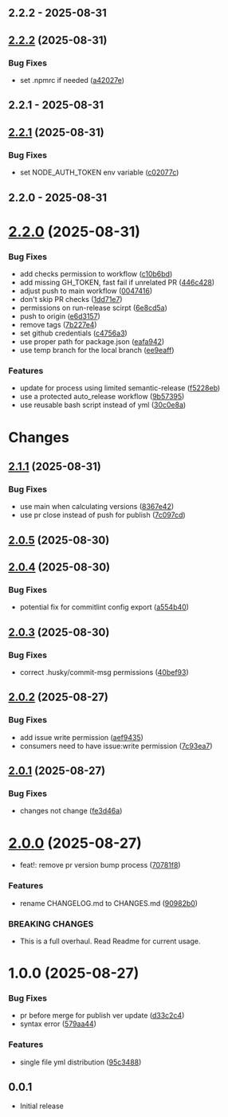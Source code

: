 ## 2.2.2 - 2025-08-31

## [2.2.2](https://github.com/YasharF/semantic-auto-release/compare/v2.2.1...v2.2.2) (2025-08-31)


### Bug Fixes

* set .npmrc if needed ([a42027e](https://github.com/YasharF/semantic-auto-release/commit/a42027ee4e93486fa7ca3f2a3782747796423a13))

## 2.2.1 - 2025-08-31

## [2.2.1](https://github.com/YasharF/semantic-auto-release/compare/v2.2.0...v2.2.1) (2025-08-31)


### Bug Fixes

* set NODE_AUTH_TOKEN env variable ([c02077c](https://github.com/YasharF/semantic-auto-release/commit/c02077c6d1d10a256ab6004ef14033999fbcbd5e))

## 2.2.0 - 2025-08-31

# [2.2.0](https://github.com/YasharF/semantic-auto-release/compare/v2.1.1...v2.2.0) (2025-08-31)


### Bug Fixes

* add checks permission to workflow ([c10b6bd](https://github.com/YasharF/semantic-auto-release/commit/c10b6bd77e5878004967fff247ca194d000f58b0))
* add missing GH_TOKEN, fast fail if unrelated PR ([446c428](https://github.com/YasharF/semantic-auto-release/commit/446c428f4cb22a923c802c67b9f45f10f8e7f3ed))
* adjust push to main workflow ([0047416](https://github.com/YasharF/semantic-auto-release/commit/0047416ae0506644ae9389f10f32492c1d91e347))
* don't skip PR checks ([1dd71e7](https://github.com/YasharF/semantic-auto-release/commit/1dd71e72cff33fd879330aa3c6895a9db4cb6b8b))
* permissions on run-release scirpt ([6e8cd5a](https://github.com/YasharF/semantic-auto-release/commit/6e8cd5adc0512ef4ba9c257f6292a2d459fa786c))
* push to origin ([e6d3157](https://github.com/YasharF/semantic-auto-release/commit/e6d3157795eb5bf9d681511965a6de4abda981c4))
* remove tags ([7b227e4](https://github.com/YasharF/semantic-auto-release/commit/7b227e481c750ae382f46795bd5f070c5140a7eb))
* set github credentials ([c4756a3](https://github.com/YasharF/semantic-auto-release/commit/c4756a3b540116e19ba88cbea3a4c4d76d4d9c33))
* use proper path for package.json ([eafa942](https://github.com/YasharF/semantic-auto-release/commit/eafa9422770ca57e9beb1a4a92a59f888223bd8c))
* use temp branch for the local branch ([ee9eaff](https://github.com/YasharF/semantic-auto-release/commit/ee9eaff5ac30c08e5958aea29f3c7c7fc22e9d83))


### Features

* update for process using limited semantic-release ([f5228eb](https://github.com/YasharF/semantic-auto-release/commit/f5228ebaafb9585625b36469eeb341fb80438211))
* use a protected auto_release workflow ([9b57395](https://github.com/YasharF/semantic-auto-release/commit/9b57395a9d864bbed2b6b896c610c89b1161ed9b))
* use reusable bash script instead of yml ([30c0e8a](https://github.com/YasharF/semantic-auto-release/commit/30c0e8af951e93d23923a26dc3fb0388da681d15))

# Changes

## [2.1.1](https://github.com/YasharF/semantic-auto-release/compare/v2.1.0...v2.1.1) (2025-08-31)


### Bug Fixes

* use main when calculating versions ([8367e42](https://github.com/YasharF/semantic-auto-release/commit/8367e42f6060a69bf1bfef84a94cd3705b70ae11))
* use pr close instead of push for publish ([7c097cd](https://github.com/YasharF/semantic-auto-release/commit/7c097cd98095ec46c89638fb13152dd8abeaba81))

## [2.0.5](https://github.com/YasharF/semantic-auto-release/compare/v2.0.4...v2.0.5) (2025-08-30)

## [2.0.4](https://github.com/YasharF/semantic-auto-release/compare/v2.0.3...v2.0.4) (2025-08-30)


### Bug Fixes

* potential fix for commitlint config export ([a554b40](https://github.com/YasharF/semantic-auto-release/commit/a554b4036925af9fc5a8e8e565affdf081cf5ae5))

## [2.0.3](https://github.com/YasharF/semantic-auto-release/compare/v2.0.2...v2.0.3) (2025-08-30)


### Bug Fixes

* correct .husky/commit-msg permissions ([40bef93](https://github.com/YasharF/semantic-auto-release/commit/40bef93951e4cc7daafee681918037d8e72f6c4c))

## [2.0.2](https://github.com/YasharF/semantic-auto-release/compare/v2.0.1...v2.0.2) (2025-08-27)


### Bug Fixes

* add issue write permission ([aef9435](https://github.com/YasharF/semantic-auto-release/commit/aef9435f6cc517319e3c5498cd404fdcb0778656))
* consumers need to have issue:write permission ([7c93ea7](https://github.com/YasharF/semantic-auto-release/commit/7c93ea713d1c13d67ba0d7c4bdb772ba9c60a02e))

## [2.0.1](https://github.com/YasharF/semantic-auto-release/compare/v2.0.0...v2.0.1) (2025-08-27)


### Bug Fixes

* changes not change ([fe3d46a](https://github.com/YasharF/semantic-auto-release/commit/fe3d46a1611125f33c5938fdba6cbc376c99e4b4))

# [2.0.0](https://github.com/YasharF/semantic-auto-release/compare/v1.0.0...v2.0.0) (2025-08-27)


* feat!: remove pr version bump process ([70781f8](https://github.com/YasharF/semantic-auto-release/commit/70781f83d2e2ae86f73cb9e58c6dc219ce7d5d01))


### Features

* rename CHANGELOG.md to CHANGES.md ([90982b0](https://github.com/YasharF/semantic-auto-release/commit/90982b039ff01f1ce43ccb62d2dd581b02c9fb79))


### BREAKING CHANGES

* This is a full overhaul. Read Readme for current usage.

# 1.0.0 (2025-08-27)

### Bug Fixes

- pr before merge for publish ver update ([d33c2c4](https://github.com/YasharF/semantic-auto-release/commit/d33c2c406dba1fa40fe1cad201dc2189a491ebd5))
- syntax error ([579aa44](https://github.com/YasharF/semantic-auto-release/commit/579aa444643f07149843ff9c259a21a6dbbed7ce))

### Features

- single file yml distribution ([95c3488](https://github.com/YasharF/semantic-auto-release/commit/95c34880e6cdf5d6e6b63931671ca1978636c3fa))

## 0.0.1

- Initial release
